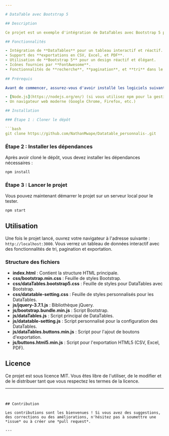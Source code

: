 ```yaml
---

# DataTable avec Bootstrap 5

## Description

Ce projet est un exemple d'intégration de DataTables avec Bootstrap 5 pour créer un tableau interactif avec des fonctionnalités telles que l'exportation des données en CSV, Excel, et PDF. Ce projet utilise également FontAwesome pour l'icônographie, offrant une interface utilisateur moderne et élégante.

## Fonctionnalités

- Intégration de **DataTables** pour un tableau interactif et réactif.
- Support des **exportations en CSV, Excel, et PDF**.
- Utilisation de **Bootstrap 5** pour un design réactif et élégant.
- Icônes fournies par **FontAwesome**.
- Fonctionnalités de **recherche**, **pagination**, et **tri** dans le tableau.
  
## Prérequis

Avant de commencer, assurez-vous d'avoir installé les logiciels suivants :

- [Node.js](https://nodejs.org/en/) (si vous utilisez npm pour la gestion des dépendances)
- Un navigateur web moderne (Google Chrome, Firefox, etc.)

## Installation

### Étape 1 : Cloner le dépôt

```bash
git clone https://github.com/NathanMwape/Datatable_personnalis-.git
```

### Étape 2 : Installer les dépendances

Après avoir cloné le dépôt, vous devez installer les dépendances nécessaires :

```bash
npm install
```

### Étape 3 : Lancer le projet

Vous pouvez maintenant démarrer le projet sur un serveur local pour le tester.

```bash
npm start
```

## Utilisation

Une fois le projet lancé, ouvrez votre navigateur à l'adresse suivante : `http://localhost:3000`. Vous verrez un tableau de données interactif avec des fonctionnalités de tri, pagination et exportation.

### Structure des fichiers

- **index.html** : Contient la structure HTML principale.
- **css/bootstrap.min.css** : Feuille de styles Bootstrap.
- **css/dataTables.bootstrap5.css** : Feuille de styles pour DataTables avec Bootstrap.
- **css/datatable-setting.css** : Feuille de styles personnalisés pour les DataTables.
- **js/jquery-3.7.1.js** : Bibliothèque jQuery.
- **js/bootstrap.bundle.min.js** : Script Bootstrap.
- **js/dataTables.js** : Script principal de DataTables.
- **js/datatable-setting.js** : Script personnalisé pour la configuration des DataTables.
- **js/dataTables.buttons.min.js** : Script pour l'ajout de boutons d'exportation.
- **js/buttons.html5.min.js** : Script pour l'exportation HTML5 (CSV, Excel, PDF).
  
## Licence

Ce projet est sous licence MIT. Vous êtes libre de l'utiliser, de le modifier et de le distribuer tant que vous respectez les termes de la licence.

---
```


## Contribution

Les contributions sont les bienvenues ! Si vous avez des suggestions, des corrections ou des améliorations, n'hésitez pas à soumettre une *issue* ou à créer une *pull request*.

---
